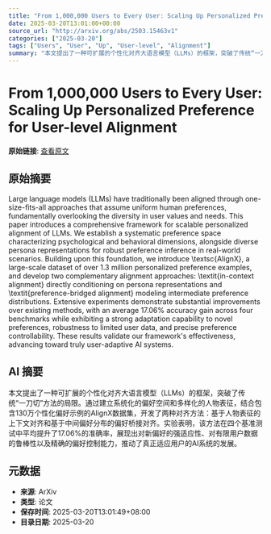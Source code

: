 ```yaml
---
title: "From 1,000,000 Users to Every User: Scaling Up Personalized Preference for User-level Alignment"
date: 2025-03-20T13:01:00+00:00
source_url: "http://arxiv.org/abs/2503.15463v1"
categories: ["2025-03-20"]
tags: ["Users", "User", "Up", "User-level", "Alignment"]
summary: "本文提出了一种可扩展的个性化对齐大语言模型（LLMs）的框架，突破了传统“一刀切”方法的局限。通过建立系统化的偏好空间和多样化的人物表征，结合包含130万个性化偏好示例的AlignX数据集，开发了两种对齐方法：基于人物表征的上下文对齐和基于中间偏好分布的偏好桥接对齐。实验表明，该方法在四个基准测试中平均提升了17.06%的准确率，展现出对新偏好的强适应性、对有限用户数据的鲁棒性以及精确的偏好控制能力，推动了真正适应用户的AI系统的发展。"
---
```


# From 1,000,000 Users to Every User: Scaling Up Personalized Preference for User-level Alignment

**原始链接**: [查看原文](http://arxiv.org/abs/2503.15463v1)

## 原始摘要

Large language models (LLMs) have traditionally been aligned through
one-size-fits-all approaches that assume uniform human preferences,
fundamentally overlooking the diversity in user values and needs. This paper
introduces a comprehensive framework for scalable personalized alignment of
LLMs. We establish a systematic preference space characterizing psychological
and behavioral dimensions, alongside diverse persona representations for robust
preference inference in real-world scenarios. Building upon this foundation, we
introduce \textsc{AlignX}, a large-scale dataset of over 1.3 million
personalized preference examples, and develop two complementary alignment
approaches: \textit{in-context alignment} directly conditioning on persona
representations and \textit{preference-bridged alignment} modeling intermediate
preference distributions. Extensive experiments demonstrate substantial
improvements over existing methods, with an average 17.06\% accuracy gain
across four benchmarks while exhibiting a strong adaptation capability to novel
preferences, robustness to limited user data, and precise preference
controllability. These results validate our framework's effectiveness,
advancing toward truly user-adaptive AI systems.

## AI 摘要

本文提出了一种可扩展的个性化对齐大语言模型（LLMs）的框架，突破了传统“一刀切”方法的局限。通过建立系统化的偏好空间和多样化的人物表征，结合包含130万个性化偏好示例的AlignX数据集，开发了两种对齐方法：基于人物表征的上下文对齐和基于中间偏好分布的偏好桥接对齐。实验表明，该方法在四个基准测试中平均提升了17.06%的准确率，展现出对新偏好的强适应性、对有限用户数据的鲁棒性以及精确的偏好控制能力，推动了真正适应用户的AI系统的发展。

## 元数据

- **来源**: ArXiv
- **类型**: 论文
- **保存时间**: 2025-03-20T13:01:49+08:00
- **目录日期**: 2025-03-20

